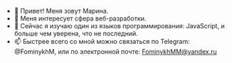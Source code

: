- 👋 Привет! Меня зовут Марина.
- 👀 Меня интересует сфера веб-разработки.
- 🌱 Сейчас я изучаю один из языков программирования: JavaScript, и больше чем уверена, что не последний. 
- 📫 Быстрее всего со мной можно связаться по Telegram: @FominykhM, или по электронной почте: FominykhMM@yandex.ru
